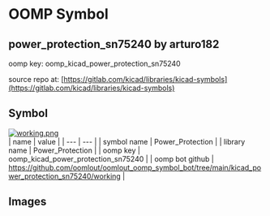 # OOMP Symbol  
## power_protection_sn75240  by arturo182  
  
oomp key: oomp_kicad_power_protection_sn75240  
  
source repo at: [https://gitlab.com/kicad/libraries/kicad-symbols](https://gitlab.com/kicad/libraries/kicad-symbols)  
## Symbol  
  
[![working.png](working_600.png)](working.png)  
| name | value | 
| --- | --- | 
| symbol name | Power_Protection | 
| library name | Power_Protection | 
| oomp key | oomp_kicad_power_protection_sn75240 | 
| oomp bot github | https://github.com/oomlout/oomlout_oomp_symbol_bot/tree/main/kicad_power_protection_sn75240/working | 
## Images  
